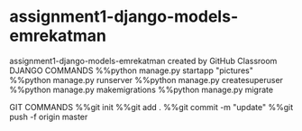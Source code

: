 # assignment1-django-models-emrekatman
assignment1-django-models-emrekatman created by GitHub Classroom
DJANGO COMMANDS
%%python manage.py startapp "pictures"
%%python manage.py runserver
%%python manage.py createsuperuser
%%python manage.py makemigrations
%%python manage.py migrate

GIT COMMANDS
%%git init
%%git add .
%%git commit -m "update"
%%git push -f origin master
